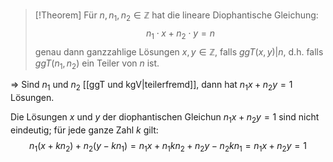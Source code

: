 >[!Theorem]
>Für $n,n_{1},n_{2}\in\mathbb{Z}$ hat die lineare Diophantische Gleichung:
>$$
>n_{1}\cdot x+n_{2}\cdot y=n
>$$
>genau dann ganzzahlige Lösungen $x,y \in \mathbb{Z}$, falls $ggT(x,y)|n$, d.h. falls $ggT(n_{1},n_{2})$ ein Teiler von $n$ ist.

=> Sind $n_{1}$ und $n_{2}$ [[ggT und kgV|teilerfremd]], dann hat $n_{1}x+n_{2}y=1$ Lösungen.

Die Lösungen $x$ und $y$ der diophantischen Gleichun $n_{1}x+n_{2}y=1$ sind nicht eindeutig; für jede ganze Zahl $k$ gilt:
$$
n_{1}(x+kn_{2})+n_{2}(y-kn_{1})=n_{1}x+n_{1}kn_{2}+n_{2}y-n_{2}kn_{1}=n_{1}x+n_{2}y=1
$$
